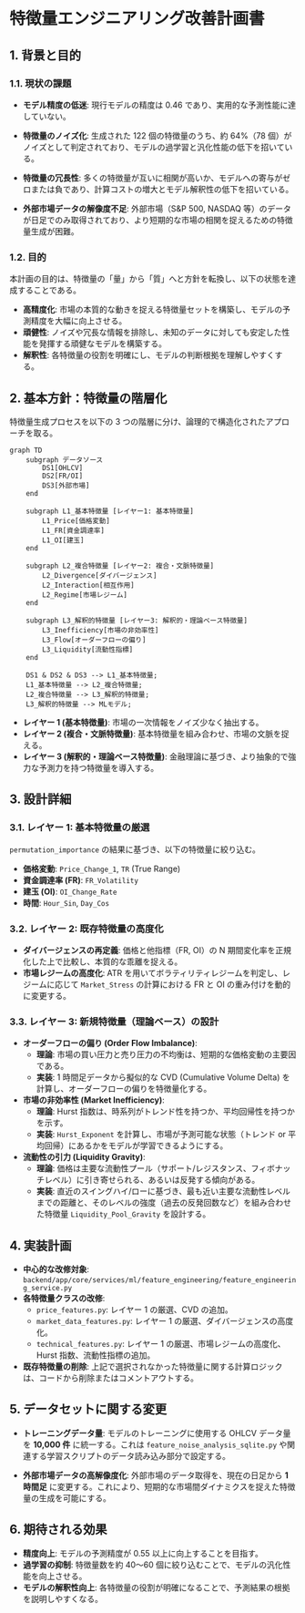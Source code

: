 # 特徴量エンジニアリング改善計画書

## 1. 背景と目的

### 1.1. 現状の課題

- **モデル精度の低迷**: 現行モデルの精度は 0.46 であり、実用的な予測性能に達していない。
- **特徴量のノイズ化**: 生成された 122 個の特徴量のうち、約 64%（78 個）がノイズとして判定されており、モデルの過学習と汎化性能の低下を招いている。
- **特徴量の冗長性**: 多くの特徴量が互いに相関が高いか、モデルへの寄与がゼロまたは負であり、計算コストの増大とモデル解釈性の低下を招いている。

- **外部市場データの解像度不足**: 外部市場（S&P 500, NASDAQ 等）のデータが日足でのみ取得されており、より短期的な市場の相関を捉えるための特徴量生成が困難。

### 1.2. 目的

本計画の目的は、特徴量の「量」から「質」へと方針を転換し、以下の状態を達成することである。

- **高精度化**: 市場の本質的な動きを捉える特徴量セットを構築し、モデルの予測精度を大幅に向上させる。
- **頑健性**: ノイズや冗長な情報を排除し、未知のデータに対しても安定した性能を発揮する頑健なモデルを構築する。
- **解釈性**: 各特徴量の役割を明確にし、モデルの判断根拠を理解しやすくする。

## 2. 基本方針：特徴量の階層化

特徴量生成プロセスを以下の 3 つの階層に分け、論理的で構造化されたアプローチを取る。

```mermaid
graph TD
    subgraph データソース
        DS1[OHLCV]
        DS2[FR/OI]
        DS3[外部市場]
    end

    subgraph L1_基本特徴量 [レイヤー1: 基本特徴量]
        L1_Price[価格変動]
        L1_FR[資金調達率]
        L1_OI[建玉]
    end

    subgraph L2_複合特徴量 [レイヤー2: 複合・文脈特徴量]
        L2_Divergence[ダイバージェンス]
        L2_Interaction[相互作用]
        L2_Regime[市場レジーム]
    end

    subgraph L3_解釈的特徴量 [レイヤー3: 解釈的・理論ベース特徴量]
        L3_Inefficiency[市場の非効率性]
        L3_Flow[オーダーフローの偏り]
        L3_Liquidity[流動性指標]
    end

    DS1 & DS2 & DS3 --> L1_基本特徴量;
    L1_基本特徴量 --> L2_複合特徴量;
    L2_複合特徴量 --> L3_解釈的特徴量;
    L3_解釈的特徴量 --> MLモデル;
```

- **レイヤー 1 (基本特徴量)**: 市場の一次情報をノイズ少なく抽出する。
- **レイヤー 2 (複合・文脈特徴量)**: 基本特徴量を組み合わせ、市場の文脈を捉える。
- **レイヤー 3 (解釈的・理論ベース特徴量)**: 金融理論に基づき、より抽象的で強力な予測力を持つ特徴量を導入する。

## 3. 設計詳細

### 3.1. レイヤー 1: 基本特徴量の厳選

`permutation_importance` の結果に基づき、以下の特徴量に絞り込む。

- **価格変動**: `Price_Change_1`, `TR` (True Range)
- **資金調達率 (FR)**: `FR_Volatility`
- **建玉 (OI)**: `OI_Change_Rate`
- **時間**: `Hour_Sin`, `Day_Cos`

### 3.2. レイヤー 2: 既存特徴量の高度化

- **ダイバージェンスの再定義**: 価格と他指標（FR, OI）の N 期間変化率を正規化した上で比較し、本質的な乖離を捉える。
- **市場レジームの高度化**: ATR を用いてボラティリティレジームを判定し、レジームに応じて `Market_Stress` の計算における FR と OI の重み付けを動的に変更する。

### 3.3. レイヤー 3: 新規特徴量（理論ベース）の設計

- **オーダーフローの偏り (Order Flow Imbalance)**:
  - **理論**: 市場の買い圧力と売り圧力の不均衡は、短期的な価格変動の主要因である。
  - **実装**: 1 時間足データから擬似的な CVD (Cumulative Volume Delta) を計算し、オーダーフローの偏りを特徴量化する。
- **市場の非効率性 (Market Inefficiency)**:
  - **理論**: Hurst 指数は、時系列がトレンド性を持つか、平均回帰性を持つかを示す。
  - **実装**: `Hurst_Exponent` を計算し、市場が予測可能な状態（トレンド or 平均回帰）にあるかをモデルが学習できるようにする。
- **流動性の引力 (Liquidity Gravity)**:
  - **理論**: 価格は主要な流動性プール（サポート/レジスタンス、フィボナッチレベル）に引き寄せられる、あるいは反発する傾向がある。
  - **実装**: 直近のスイングハイ/ローに基づき、最も近い主要な流動性レベルまでの距離と、そのレベルの強度（過去の反発回数など）を組み合わせた特徴量 `Liquidity_Pool_Gravity` を設計する。

## 4. 実装計画

- **中心的な改修対象**: `backend/app/core/services/ml/feature_engineering/feature_engineering_service.py`
- **各特徴量クラスの改修**:
  - `price_features.py`: レイヤー 1 の厳選、CVD の追加。
  - `market_data_features.py`: レイヤー 1 の厳選、ダイバージェンスの高度化。
  - `technical_features.py`: レイヤー 1 の厳選、市場レジームの高度化、Hurst 指数、流動性指標の追加。
- **既存特徴量の削除**: 上記で選択されなかった特徴量に関する計算ロジックは、コードから削除またはコメントアウトする。

## 5. データセットに関する変更

- **トレーニングデータ量**: モデルのトレーニングに使用する OHLCV データ量を **10,000 件** に統一する。これは `feature_noise_analysis_sqlite.py` や関連する学習スクリプトのデータ読み込み部分で設定する。

- **外部市場データの高解像度化**: 外部市場のデータ取得を、現在の日足から **1 時間足** に変更する。これにより、短期的な市場間ダイナミクスを捉えた特徴量の生成を可能にする。

## 6. 期待される効果

- **精度向上**: モデルの予測精度が 0.55 以上に向上することを目指す。
- **過学習の抑制**: 特徴量数を約 40〜60 個に絞り込むことで、モデルの汎化性能を向上させる。
- **モデルの解釈性向上**: 各特徴量の役割が明確になることで、予測結果の根拠を説明しやすくなる。
